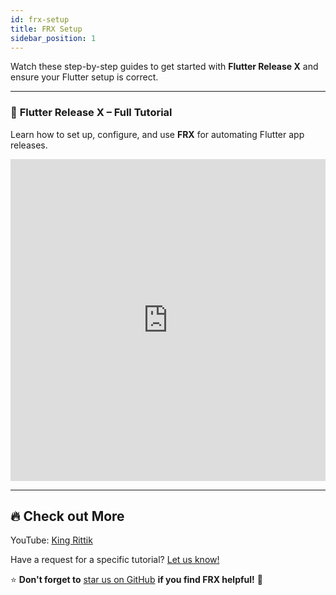 ```yaml
---
id: frx-setup
title: FRX Setup
sidebar_position: 1
---
```


Watch these step-by-step guides to get started with **Flutter Release X** and ensure your Flutter setup is correct.

---

### 🚀 **Flutter Release X – Full Tutorial**

Learn how to set up, configure, and use **FRX** for automating Flutter app releases.

<iframe
  width="100%"
  height="515"
  src="https://www.youtube.com/embed/8WuSyGD3Smg?si=ibiQ05ANyZn-5hQ_"
  title="Flutter Release X Tutorial"
  frameborder="0"
  allow="accelerometer; autoplay; clipboard-write; encrypted-media; gyroscope; picture-in-picture; web-share"
  referrerpolicy="strict-origin-when-cross-origin"
  allowfullscreen
  className="shadow-md shadow-red-500 rounded-md"
></iframe>

---

## 🔥 Check out More

YouTube: [King Rittik](https://www.youtube.com/@king_rittik?sub_confirmation=1)

Have a request for a specific tutorial? [Let us know!](https://forms.gle/M6d1DEik94MMeMJY8)

⭐ **Don't forget to** [star us on GitHub](https://github.com/RittikSoni/Flutter-Release-X) **if you find FRX helpful!** 🚀
